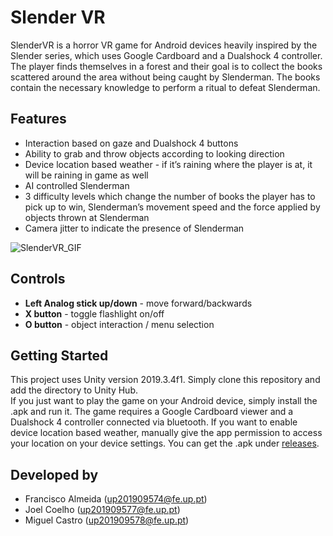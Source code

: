 # Slender VR

SlenderVR is a horror VR game for Android devices heavily inspired by the Slender series, which uses Google Cardboard and a Dualshock 4 controller. The player finds themselves in a forest and their goal is to collect the books scattered around the area without being caught by Slenderman. The books contain the necessary knowledge to perform a ritual to defeat Slenderman.

## Features

- Interaction based on gaze and Dualshock 4 buttons
- Ability to grab and throw objects according to looking direction
- Device location based weather - if it’s raining where the player is at, it will be raining in game as well
- AI controlled Slenderman
- 3 difficulty levels which change the number of books the player has to pick up to win, Slenderman’s movement speed and the force applied by objects thrown at Slenderman
- Camera jitter to indicate the presence of Slenderman

![SlenderVR_GIF](https://media.giphy.com/media/znA5DW2tsiovBzIRIR/giphy.gif)

## Controls

- **Left Analog stick up/down** - move forward/backwards
- **X button** - toggle flashlight on/off
- **O button** - object interaction / menu selection

## Getting Started

This project uses Unity version 2019.3.4f1. Simply clone this repository and add the directory to Unity Hub.  
If you just want to play the game on your Android device, simply install the .apk and run it. The game requires a Google Cardboard viewer and a Dualshock 4 controller connected via bluetooth. If you want to enable device location based weather, manually give the app permission to access your location on your device settings. You can get the .apk under [releases](https://github.com/fcfalmeida/feup-rvau/releases).

## Developed by
- Francisco Almeida (up201909574@fe.up.pt)
- Joel Coelho (up201909577@fe.up.pt)
- Miguel Castro (up201909578@fe.up.pt)
